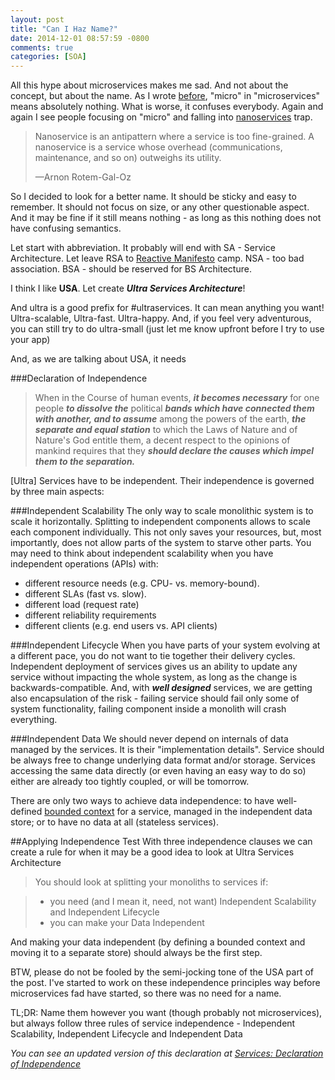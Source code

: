 ```yaml
---
layout: post
title: "Can I Haz Name?"
date: 2014-12-01 08:57:59 -0800
comments: true
categories: [SOA]
---
```

All this hype about microservices makes me sad. And not about the concept, but about the name. As I wrote [before](http://203.softover.com/2014/11/22/shmackroservices/), "micro" in "microservices" means absolutely nothing. What is worse, it confuses everybody. Again and again I see people focusing on "micro" and falling into [nanoservices](http://arnon.me/wp-content/uploads/2010/10/Nanoservices.pdf) trap.
> <p>Nanoservice is an antipattern where a service is too fine-grained. A nanoservice is a service whose overhead (communications, maintenance, and so on) outweighs its utility.</p>&mdash;Arnon Rotem-Gal-Oz

So I decided to look for a better name. It should be sticky and easy to remember. It should not focus on size, or any other questionable aspect. And it may be fine if it still means nothing - as long as this nothing does not have confusing semantics.    

Let start with abbreviation. It probably will end with SA - Service Architecture. Let leave RSA to [Reactive Manifesto](http://www.reactivemanifesto.org/) camp. NSA - too bad association. BSA - should be reserved for BS Architecture. 

I think I like **USA**. Let create ***Ultra Services Architecture***!
<!--more--> 
And ultra is a good prefix for #ultraservices. It can mean anything you want! Ultra-scalable, Ultra-fast. Ultra-happy. And, if you feel very adventurous, you can still try to do ultra-small (just let me know upfront before I try to use your app)

And, as we are talking about USA, it needs   

###Declaration of Independence
>When in the Course of human events, ***it becomes necessary*** for one people ***to dissolve the*** political ***bands which have connected them with another, and to assume*** among the powers of the earth, ***the separate and equal station*** to which the Laws of Nature and of Nature's God entitle them, a decent respect to the opinions of mankind requires that they ***should declare the causes which impel them to the separation.***

[Ultra] Services have to be independent. Their independence is governed by three main aspects:
 
###Independent Scalability
The only way to scale monolithic system is to scale it horizontally. Splitting to independent components allows to scale each component individually. This not only saves your resources, but, most importantly, does not allow parts of the system to starve other parts. You may need to think about independent scalability when you have independent operations (APIs) with:

- different resource needs (e.g. CPU- vs. memory-bound).
- different SLAs (fast vs. slow).
- different load (request rate)
- different reliability requirements 
- different clients (e.g. end users vs. API clients)
   
###Independent Lifecycle
When you have parts of your system evolving at a different pace, you do not want to tie together their delivery cycles. Independent deployment of services gives us an ability to update any service without impacting the whole system, as long as the change is backwards-compatible. And, with ***well designed*** services, we are getting also encapsulation of the risk - failing service should fail only some of system functionality, failing component inside a monolith will crash everything.     

###Independent Data
We should never depend on internals of data managed by the services. It is their "implementation details". Service should be always free to change underlying data format and/or storage.  Services accessing the same data directly (or even having an easy way to do so) either are already too tightly coupled, or will be tomorrow.

There are only two ways to achieve data independence: to have well-defined [bounded context](http://martinfowler.com/bliki/BoundedContext.html) for a service, managed in the independent data store; or to have no data at all (stateless services).

##Applying Independence Test
With three independence clauses we can create a rule for when it may be a good idea to look at Ultra Services Architecture

> You should look at splitting your monoliths to services if:
  
>  -  you need (and I mean it, need, not want) Independent Scalability and Independent Lifecycle
>  - you can make your Data Independent

And making your data independent (by defining a bounded context and moving it to a separate store) should always be the first step.

BTW, please do not be fooled by the semi-jocking tone of the USA part of the post. I've started to work on these independence principles way before microservices fad have started, so there was no need for a name. 

TL;DR: Name them however you want (though probably not microservices), but always follow three rules of service independence  - Independent Scalability, Independent Lifecycle and Independent Data

_You can see an updated version of this declaration at [Services: Declaration of Independence](/2015/03/16/services-declaration-of-independence/)_

